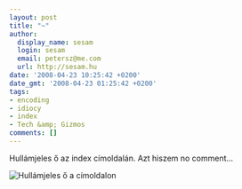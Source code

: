 ```yaml
---
layout: post
title: "~"
author:
  display_name: sesam
  login: sesam
  email: petersz@me.com
  url: http://sesam.hu
date: '2008-04-23 10:25:42 +0200'
date_gmt: '2008-04-23 01:25:42 +0200'
tags:
- encoding
- idiocy
- index
- Tech &amp; Gizmos
comments: []
---
```


Hullámjeles ő az index címoldalán. Azt hiszem no comment...

![Hullámjeles ő a címoldalon](http://www.sesam.hu.php5-19.dfw1-2.websitetestlink.com/wp-content/uploads/2008/04/index-encoding.png)
